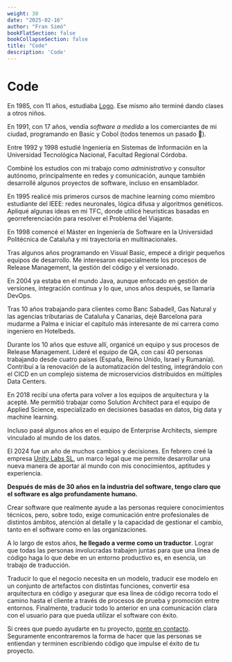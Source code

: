 ```yaml
---
weight: 30
date: "2025-02-16"
author: "Fran Simó"
bookFlatSection: false
bookCollapseSection: false
title: "Code"
description: 'Code'
---
```


# Code

En 1985, con 11 años, estudiaba [Logo](https://es.wikipedia.org/wiki/Logo_(lenguaje_de_programaci%C3%B3n)). Ese mismo
año terminé dando clases a otros niños.

En 1991, con 17 años, vendía _software a medida_ a los comerciantes de mi ciudad, programando en Basic y Cobol (todos
tenemos un pasado 🤪).

Entre 1992 y 1998 estudié Ingeniería en Sistemas de Información en la Universidad Tecnológica Nacional, Facultad
Regional Córdoba.

Combiné los estudios con mi trabajo como _administrativo_ y consultor autónomo, principalmente en redes y comunicación,
aunque también desarrollé algunos proyectos de software, incluso en ensamblador.

En 1995 realicé mis primeros cursos de machine learning como miembro estudiante del IEEE: redes neuronales, lógica
difusa y algoritmos genéticos. Apliqué algunas ideas en mi TFC, donde utilicé heurísticas basadas en georreferenciación
para resolver el Problema del Viajante.

En 1998 comencé el Máster en Ingeniería de Software en la Universidad Politécnica de Cataluña y mi trayectoria en
multinacionales.

Tras algunos años programando en Visual Basic, empecé a dirigir pequeños equipos de desarrollo. Me interesaron
especialmente los procesos de Release Management, la gestión del código y el versionado.

En 2004 ya estaba en el mundo Java, aunque enfocado en gestión de versiones, integración continua y lo que, unos años
después, se llamaría DevOps.

Tras 10 años trabajando para clientes como Banc Sabadell, Gas Natural y las agencias tributarias de Cataluña y Canarias,
dejé Barcelona para mudarme a Palma e iniciar el capítulo más interesante de mi carrera como ingeniero en Hotelbeds.

Durante los 10 años que estuve allí, organicé un equipo y sus procesos de Release Management. Lideré el equipo de QA,
con casi 40 personas trabajando desde cuatro países (España, Reino Unido, Israel y Rumanía).  
Contribuí a la renovación de la automatización del testing, integrándolo con el CICD en un complejo sistema de
microservicios distribuidos en múltiples Data Centers.

En 2018 recibí una oferta para volver a los equipos de arquitectura y la acepté. Me permitió trabajar como Solution
Architect para el equipo de Applied Science, especializado en decisiones basadas en datos, big data y machine learning.

Incluso pasé algunos años en el equipo de Enterprise Architects, siempre vinculado al mundo de los datos.

El 2024 fue un año de muchos cambios y decisiones. En febrero creé la empresa [Unity Labs SL](https://unity-labs.eu/),
un marco legal que me permite desarrollar una nueva manera de aportar al mundo con mis conocimientos, aptitudes y
experiencia.

**Después de más de 30 años en la industria del software, tengo claro que el software es algo profundamente humano.**

Crear software que realmente ayude a las personas requiere conocimientos técnicos, pero, sobre todo, exige comunicación
entre profesionales de distintos ámbitos, atención al detalle y la capacidad de gestionar el cambio, tanto en el
software como en las organizaciones.

A lo largo de estos años, **he llegado a verme como un traductor**. Lograr que todas las personas involucradas trabajen
juntas para que una línea de código haga lo que debe en un entorno productivo es, en esencia, un trabajo de traducción.

Traducir lo que el negocio necesita en un modelo, traducir ese modelo en un conjunto de artefactos con distintas
funciones, convertir esa arquitectura en código y asegurar que esa línea de código recorra todo el camino hasta el
cliente a través de procesos de prueba y promoción entre entornos. Finalmente, traducir todo lo anterior en una
comunicación clara con el usuario para que pueda utilizar el software con éxito.

Si crees que puedo ayudarte en tu proyecto, [ponte en contacto](../contact). Seguramente encontraremos la forma de hacer
que las personas se entiendan y terminen escribiendo código que impulse el éxito de tu proyecto.  

